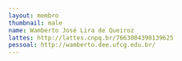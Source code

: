 ```yaml
---
layout: membro
thumbnail: male
name: Wamberto José Lira de Queiroz
lattes: http://lattes.cnpq.br/7663004390139625
pessoal: http://wamberto.dee.ufcg.edu.br/
---
```

